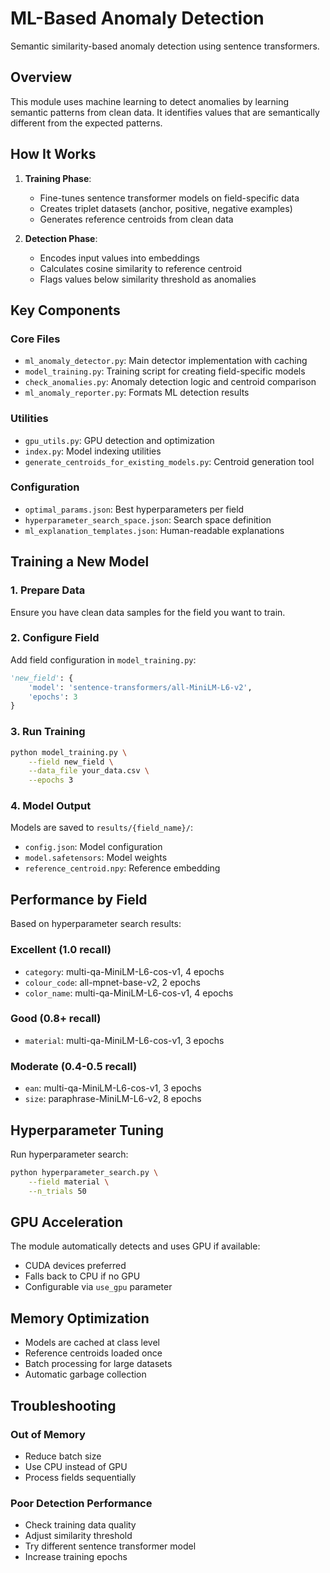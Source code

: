 # ML-Based Anomaly Detection

Semantic similarity-based anomaly detection using sentence transformers.

## Overview

This module uses machine learning to detect anomalies by learning semantic patterns from clean data. It identifies values that are semantically different from the expected patterns.

## How It Works

1. **Training Phase**:
   - Fine-tunes sentence transformer models on field-specific data
   - Creates triplet datasets (anchor, positive, negative examples)
   - Generates reference centroids from clean data

2. **Detection Phase**:
   - Encodes input values into embeddings
   - Calculates cosine similarity to reference centroid
   - Flags values below similarity threshold as anomalies

## Key Components

### Core Files
- `ml_anomaly_detector.py`: Main detector implementation with caching
- `model_training.py`: Training script for creating field-specific models
- `check_anomalies.py`: Anomaly detection logic and centroid comparison
- `ml_anomaly_reporter.py`: Formats ML detection results

### Utilities
- `gpu_utils.py`: GPU detection and optimization
- `index.py`: Model indexing utilities
- `generate_centroids_for_existing_models.py`: Centroid generation tool

### Configuration
- `optimal_params.json`: Best hyperparameters per field
- `hyperparameter_search_space.json`: Search space definition
- `ml_explanation_templates.json`: Human-readable explanations

## Training a New Model

### 1. Prepare Data
Ensure you have clean data samples for the field you want to train.

### 2. Configure Field
Add field configuration in `model_training.py`:
```python
'new_field': {
    'model': 'sentence-transformers/all-MiniLM-L6-v2',
    'epochs': 3
}
```

### 3. Run Training
```bash
python model_training.py \
    --field new_field \
    --data_file your_data.csv \
    --epochs 3
```

### 4. Model Output
Models are saved to `results/{field_name}/`:
- `config.json`: Model configuration
- `model.safetensors`: Model weights
- `reference_centroid.npy`: Reference embedding

## Performance by Field

Based on hyperparameter search results:

### Excellent (1.0 recall)
- `category`: multi-qa-MiniLM-L6-cos-v1, 4 epochs
- `colour_code`: all-mpnet-base-v2, 2 epochs
- `color_name`: multi-qa-MiniLM-L6-cos-v1, 4 epochs

### Good (0.8+ recall)
- `material`: multi-qa-MiniLM-L6-cos-v1, 3 epochs

### Moderate (0.4-0.5 recall)
- `ean`: multi-qa-MiniLM-L6-cos-v1, 3 epochs
- `size`: paraphrase-MiniLM-L6-v2, 8 epochs

## Hyperparameter Tuning

Run hyperparameter search:
```bash
python hyperparameter_search.py \
    --field material \
    --n_trials 50
```

## GPU Acceleration

The module automatically detects and uses GPU if available:
- CUDA devices preferred
- Falls back to CPU if no GPU
- Configurable via `use_gpu` parameter

## Memory Optimization

- Models are cached at class level
- Reference centroids loaded once
- Batch processing for large datasets
- Automatic garbage collection

## Troubleshooting

### Out of Memory
- Reduce batch size
- Use CPU instead of GPU
- Process fields sequentially

### Poor Detection Performance
- Check training data quality
- Adjust similarity threshold
- Try different sentence transformer model
- Increase training epochs